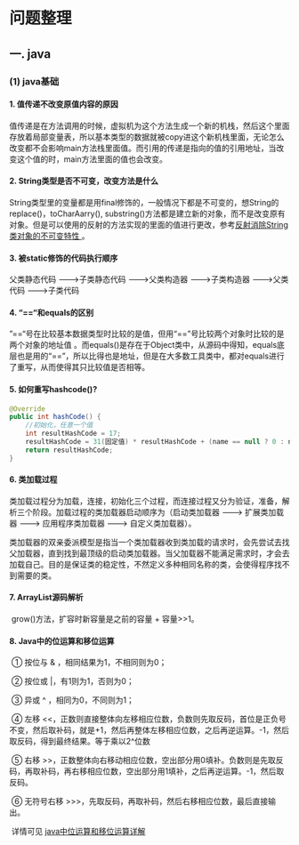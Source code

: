 # 问题整理

## 一. java

### (1) java基础

#### 1. 值传递不改变原值内容的原因

值传递是在方法调用的时候，虚拟机为这个方法生成一个新的机栈，然后这个里面存放着局部变量表，所以基本类型的数据就被copy进这个新机栈里面，无论怎么改变都不会影响main方法栈里面值。而引用的传递是指向的值的引用地址，当改变这个值的时，main方法里面的值也会改变。

#### 2. String类型是否不可变，改变方法是什么

String类型里的变量都是用final修饰的，一般情况下都是不可变的，想String的replace()，toCharAarry(), substring()方法都是建立新的对象，而不是改变原有对象。但是可以使用的反射的方法实现的里面的值进行更改，参考[反射消除String类对象的不可变特性 ](https://www.cnblogs.com/xzwblog/p/7193912.html )。

#### 3. 被static修饰的代码执行顺序 

父类静态代码 --->子类静态代码 --->父类构造器 --->子类构造器 --->父类代码 --->子类代码

#### 4. “==“和equals的区别 

”==“号在比较基本数据类型时比较的是值，但用“==”号比较两个对象时比较的是两个对象的地址值 。而equals()是存在于Object类中，从源码中得知，equals底层也是用的“==”，所以比得也是地址，但是在大多数工具类中，都对equals进行了重写，从而使得其只比较值是否相等。

#### 5. 如何重写hashcode()? 

```java
@Override
public int hashCode() {
    //初始化，任意一个值
    int resultHashCode = 17;
    resultHashCode = 31(固定值) * resultHashCode + (name == null ? 0 : name.hashCode());
    return resultHashCode;
}
```

#### 6. 类加载过程 

类加载过程分为加载，连接，初始化三个过程，而连接过程又分为验证，准备，解析三个阶段。加载过程的类加载器启动顺序为（启动类加载器 ---> 扩展类加载器 ---> 应用程序类加载器 ---> 自定义类加载器）。

类加载器的双亲委派模型是指当一个类加载器收到类加载的请求时，会先尝试去找父加载器，直到找到最顶级的启动类加载器。当父加载器不能满足需求时，才会去加载自己。目的是保证类的稳定性，不然定义多种相同名称的类，会使得程序找不到需要的类。

#### 7. ArrayList源码解析

​	grow()方法，扩容时新容量是之前的容量 + 容量>>1。

#### 8. Java中的位运算和移位运算

​	① 按位与 & ，相同结果为1，不相同则为0；

​	② 按位或 |，有1则为1，否则为0；

​	③ 异或 ^ ，相同为0，不同则为1；

​	④ 左移 <<，正数则直接整体向左移相应位数，负数则先取反码，首位是正负号不变，然后取补码，就是+1，然后再整体左移相应位数，之后再逆运算。-1，然后取反码，得到最终结果。等于乘以2^位数

​	⑤ 右移 >>，正数整体向右移动相应位数，空出部分用<red>0</red>填补。负数则是先取反码，再取补码，再右移相应位数，空出部分用<red>1</red>填补，之后再逆运算。-1，然后取反码。

​	⑥ 无符号右移 >>>，先取反码，再取补码，然后右移相应位数，最后直接输出。

​	详情可见 [java中位运算和移位运算详解](https://www.cnblogs.com/jpfss/p/11512898.html)
